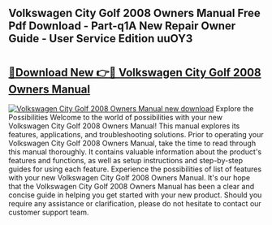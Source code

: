 ## Volkswagen City Golf 2008 Owners Manual Free Pdf Download - Part-q1A New Repair Owner Guide - User Service Edition uuOY3

# <h2><a href="http://bc94446.oget.top/?id=Volkswagen+City+Golf+2008+Owners+Manual">🔗Download New 👉🔴 Volkswagen City Golf 2008 Owners Manual</a></h2>

[![Volkswagen City Golf 2008 Owners Manual new download](https://i.imgur.com/5g1atiW.png)](http://bc94446.oget.top/?id=Volkswagen+City+Golf+2008+Owners+Manual)
Explore the Possibilities Welcome to the world of possibilities with your new Volkswagen City Golf 2008 Owners Manual! This manual explores its features, applications, and troubleshooting solutions. Prior to operating your Volkswagen City Golf 2008 Owners Manual, take the time to read through this manual thoroughly. It contains valuable information about the product's features and functions, as well as setup instructions and step-by-step guides for using each feature. Experience the possibilities of list of features with your new Volkswagen City Golf 2008 Owners Manual. It's our hope that the Volkswagen City Golf 2008 Owners Manual has been a clear and concise guide in helping you get started with your new product. Should you require any assistance or clarification, please do not hesitate to contact our customer support team.
